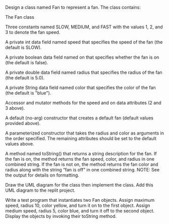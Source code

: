 Design a class named Fan to represent a fan. The class contains:

The Fan class

Three constants named SLOW, MEDIUM, and FAST with the values 1, 2, and 3 to denote the fan speed.

A private int data field named speed that specifies the speed of the fan (the default is SLOW).

A private boolean data field named on that specifies whether the fan is on (the default is false).

A private double data field named radius that specifies the radius of the fan (the default is 5.0).

A private String data field named color that specifies the color of the fan (the default is "blue").

Accessor and mutator methods for the speed and on data attributes (2 and 3 above).

A default (no-arg) constructor that creates a default fan (default values provided above).

A parameterized constructor that takes the radius and color as arguments in the order specified. The remaining attributes should be set to the default values above.

A method named toString() that returns a string description for the fan. If the fan is on, the method returns the fan speed, color, and radius in one combined string. If the fan is not on, the method returns the fan color and radius along with the string “fan is off” in one combined string. NOTE: See the output for details on formatting.

Draw the UML diagram for the class then implement the class. Add this UML diagram to the replit project.

Write a test program that instantiates two Fan objects. Assign maximum speed, radius 10, color yellow, and turn it on to the first object. Assign medium speed, radius 5, color blue, and turn it off to the second object. Display the objects by invoking their toString method.
